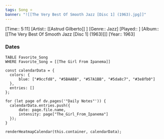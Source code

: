 ```yaml
---
tags: Song ⭐ 
banner: "![[The Very Best Of Smooth Jazz [Disc 1] (1963).jpg]]"
---
```

[Time:: 5:11]
[Artist:: [[Astrud Gilberto]] ]
[Genre:: Jazz]
[Played:: ]
[Album:: [[The Very Best Of Smooth Jazz [Disc 1] (1963)]]]
[Year:: 1963]
### Dates
````dataview
TABLE Favorite_Song
WHERE Favorite_Song = [[The Girl From Ipanema]]
````
  ```dataviewjs
const calendarData = { 
	colors: { 
		blue: ["#9ccfd8", "#5BAAB8", "#57A1BB", "#5da8c7", "#3e8fb0"] 
	}, 
	entries: [] 
}; 

for (let page of dv.pages('"Daily Notes"')) { 
	calendarData.entries.push({ 
		date: page.file.name, 
		intensity: page["The_Girl_From_Ipanema"]
	}); 
} 

renderHeatmapCalendar(this.container, calendarData);
```
